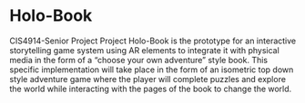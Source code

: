 # Holo-Book
CIS4914-Senior Project
Project Holo-Book is the prototype for an interactive storytelling game system using
AR elements to integrate it with physical media in the form of a “choose your own adventure”
style book. This specific implementation will take place in the form of an isometric top down
style adventure game where the player will complete puzzles and explore the world while
interacting with the pages of the book to change the world.

